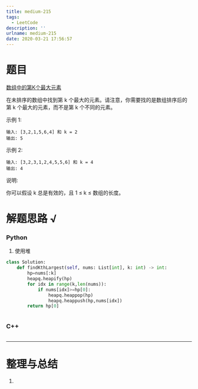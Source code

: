 ```yaml
---
title: medium-215
tags:
  - LeetCode
description: ''
urlname: medium-215
date: 2020-03-21 17:56:57
---
```


# 题目

[数组中的第K个最大元素](https://leetcode-cn.com/problems/kth-largest-element-in-an-array/)

在未排序的数组中找到第 k 个最大的元素。请注意，你需要找的是数组排序后的第 k 个最大的元素，而不是第 k 个不同的元素。

示例 1:

```
输入: [3,2,1,5,6,4] 和 k = 2
输出: 5
```


示例 2:

```
输入: [3,2,3,1,2,4,5,5,6] 和 k = 4
输出: 4
```


说明:

你可以假设 k 总是有效的，且 1 ≤ k ≤ 数组的长度。

# 解题思路 √

### Python

1. 使用堆

```python
class Solution:
    def findKthLargest(self, nums: List[int], k: int) -> int:
        hp=nums[:k]
        heapq.heapify(hp)
        for idx in range(k,len(nums)):
            if nums[idx]>=hp[0]:
                heapq.heappop(hp)
                heapq.heappush(hp,nums[idx])
        return hp[0]
```


```python

```



### C++

```cpp

```

---



# 整理与总结

1. 

